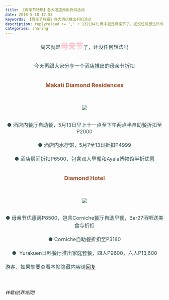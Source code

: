 ```yaml
---
title: 【母亲节特辑】各大酒店推出折扣活动
date: 2018-5-10 17:53
keywords: 【母亲节特辑】各大酒店推出折扣活动
description: replyreload += ',' + 1321943;周末就是母亲节了，还没任何想法吗今天再跟大家分享一个酒店推出的母亲节折扣Makati Diamond Residences● 酒店内餐厅自助餐，5月13日早上十一点至下午两点半自助餐折扣至P2000● 酒店内水疗馆，5月7至13日折扣P4999● 酒店房间折扣P6500，包含双人早餐和Ayala博物馆半折优惠Diamond Hotel● 母亲节优惠房P8500，包含Corniche餐厅自助早餐，Bar27酒吧送美食与折扣● Corniche自助餐折扣至P3180●  Yurakuen日料餐厅推出家庭套餐，四人P9600，六人P13,600游客，如果您要查看本帖隐藏内容请回复
categories: sharing
---
```

<td class="t_f" id="postmessage_1321943">

<script type="131d2109fbaa35da2a835ce2-text/javascript">replyreload += ',' + 1321943;</script><div align="center"><font size="3"><font color="#2f4f4f">周末就是</font></font><font size="5"><font color="#ffc0cb"><strong>母亲节</strong></font></font><font size="3"><font color="#2f4f4f">了，还没任何想法吗</font></font></div><font size="3"><font color="#2f4f4f"><br/>
</font></font><div align="center"><font size="3"><font color="#2f4f4f">今天再跟大家分享一个酒店推出的母亲节折扣</font></font></div><font size="3"><font color="#2f4f4f"><br/>
</font></font><div align="center"><font size="3"><font color="#2f4f4f"><img alt="" border="0" class="zoom" data-cf-modified-131d2109fbaa35da2a835ce2-="" file="static/image/hrline/1.gif" id="aimg_kszsh" lazyloadthumb="1" onclick="" onmouseover="" src="http://www.flw.ph/static/image/hrline/1.gif"/><br/>
<br/>
</font></font></div><div align="center"><font size="4"><font color="#a0522d"><strong>Makati Diamond Residences</strong></font></font></div><br/>
<font size="3"><font color="#2f4f4f"><br/>
</font></font><div align="center"><font size="3"><font color="#2f4f4f">

<img aid="828601" data-cf-modified-131d2109fbaa35da2a835ce2-="" file="data/attachment/forum/201805/10/141047od8jcpdvfpdvaepz.jpg.thumb.jpg" id="aimg_828601" inpost="1" onclick="" onmouseover="" src="http://www.flw.ph/data/attachment/forum/201805/10/141047od8jcpdvfpdvaepz.jpg" style="cursor:pointer" zoomfile="data/attachment/forum/201805/10/141047od8jcpdvfpdvaepz.jpg"/>


</font></font></div><font size="3"><font color="#2f4f4f"><br/>
</font></font><div align="center"><font size="3"><font color="#2f4f4f">● 酒店内餐厅自助餐，5月13日早上十一点至下午两点半自助餐折扣至P2000</font></font></div><font size="3"><font color="#2f4f4f"><br/>
</font></font><div align="center"><font size="3"><font color="#2f4f4f">● 酒店内水疗馆，5月7至13日折扣P4999</font></font></div><font size="3"><font color="#2f4f4f"><br/>
</font></font><div align="center"><font size="3"><font color="#2f4f4f">● 酒店房间折扣P6500，包含双人早餐和Ayala博物馆半折优惠</font></font></div><font size="3"><font color="#2f4f4f"><br/>
</font></font><div align="center"><font size="3"><font color="#2f4f4f"><img alt="" border="0" class="zoom" data-cf-modified-131d2109fbaa35da2a835ce2-="" file="static/image/hrline/1.gif" id="aimg_PQ3xq" lazyloadthumb="1" onclick="" onmouseover="" src="http://www.flw.ph/static/image/hrline/1.gif"/><br/>
<br/>
</font></font></div><div align="center"><font size="4"><font color="#a0522d"><strong>Diamond Hotel</strong></font></font></div><br/>
<font size="3"><font color="#2f4f4f"><br/>
</font></font><div align="center"><font size="3"><font color="#2f4f4f">

<img aid="828759" data-cf-modified-131d2109fbaa35da2a835ce2-="" file="data/attachment/forum/201805/10/161647knenot1womwooj1d.jpg.thumb.jpg" id="aimg_828759" inpost="1" onclick="" onmouseover="" src="http://www.flw.ph/data/attachment/forum/201805/10/161647knenot1womwooj1d.jpg" style="cursor:pointer" zoomfile="data/attachment/forum/201805/10/161647knenot1womwooj1d.jpg"/>


</font></font></div><font size="3"><font color="#2f4f4f"><br/>
</font></font><div align="center"><font size="3"><font color="#2f4f4f">● 母亲节优惠房P8500，包含Corniche餐厅自助早餐，Bar27酒吧送美食与折扣</font></font></div><font size="3"><font color="#2f4f4f"><br/>
</font></font><div align="center"><font size="3"><font color="#2f4f4f">● Corniche自助餐折扣至P3180</font></font></div><font size="3"><font color="#2f4f4f"><br/>
</font></font><div align="center"><font size="3"><font color="#2f4f4f">●  Yurakuen日料餐厅推出家庭套餐，四人P9600，六人P13,600</font></font></div><font size="3"><font color="#2f4f4f"><br/>
</font></font><div align="center"><font size="3"><font color="#2f4f4f"><img alt="" border="0" class="zoom" data-cf-modified-131d2109fbaa35da2a835ce2-="" file="static/image/hrline/1.gif" id="aimg_sedZX" lazyloadthumb="1" onclick="" onmouseover="" src="http://www.flw.ph/static/image/hrline/1.gif"/></font></font></div><font size="3"><font color="#2f4f4f"><div class="locked">游客，如果您要查看本帖隐藏内容请<a data-cf-modified-131d2109fbaa35da2a835ce2-="" href="forum.php?mod=post&amp;action=reply&amp;fid=47&amp;tid=382423" onclick="if (!window.__cfRLUnblockHandlers) return false; showWindow('reply', this.href)">回复</a></div><br/>
<br/>
</font></font></td>
###### 转载自[菲龙网]